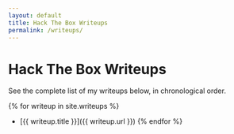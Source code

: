 ```yaml
---
layout: default
title: Hack The Box Writeups
permalink: /writeups/
---
```


# Hack The Box Writeups

See the complete list of my writeups below, in chronological order.

{% for writeup in site.writeups %}
* [{{ writeup.title }}]({{ writeup.url }})
{% endfor %}
